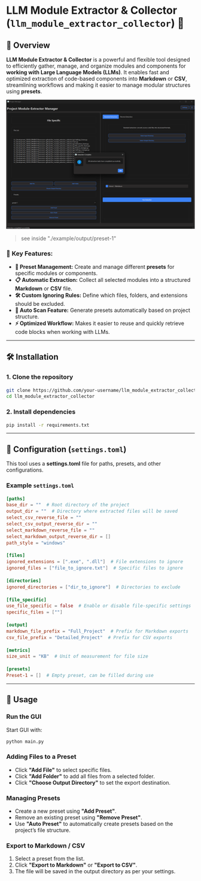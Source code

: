 # **LLM Module Extractor & Collector (`llm_module_extractor_collector`)** 🚀

## 📌 **Overview**
**LLM Module Extractor & Collector** is a powerful and flexible tool designed to efficiently gather, manage, and organize modules and components for **working with Large Language Models (LLMs)**. It enables fast and optimized extraction of code-based components into **Markdown** or **CSV**, streamlining workflows and making it easier to manage modular structures using **presets**.

![Module Extractor Screenshot](assets/gui.png)
> see inside "./example/output/preset-1"

### 🚀 **Key Features:**
- **📂 Preset Management:** Create and manage different **presets** for specific modules or components.
- **📋 Automatic Extraction:** Collect all selected modules into a structured **Markdown** or **CSV** file.
- **🛠 Custom Ignoring Rules:** Define which files, folders, and extensions should be excluded.
- **🔄 Auto Scan Feature:** Generate presets automatically based on project structure.
- **⚡ Optimized Workflow:** Makes it easier to reuse and quickly retrieve code blocks when working with LLMs.

---

## 🛠 **Installation**
### **1. Clone the repository**
```bash
git clone https://github.com/your-username/llm_module_extractor_collector.git
cd llm_module_extractor_collector
```

### **2. Install dependencies**
```bash
pip install -r requirements.txt
```

---

## 🔧 **Configuration (`settings.toml`)**
This tool uses a **settings.toml** file for paths, presets, and other configurations.

### **Example `settings.toml`**
```toml
[paths]
base_dir = ""  # Root directory of the project
output_dir = ""  # Directory where extracted files will be saved
select_csv_reverse_file = ""
select_csv_output_reverse_dir = ""
select_markdown_reverse_file = ""
select_markdown_output_reverse_dir = []
path_style = "windows"

[files]
ignored_extensions = [".exe", ".dll"]  # File extensions to ignore
ignored_files = ["file_to_ignore.txt"]  # Specific files to ignore

[directories]
ignored_directories = ["dir_to_ignore"]  # Directories to exclude

[file_specific]
use_file_specific = false  # Enable or disable file-specific settings
specific_files = [""]

[output]
markdown_file_prefix = "Full_Project"  # Prefix for Markdown exports
csv_file_prefix = "Detailed_Project"  # Prefix for CSV exports

[metrics]
size_unit = "KB"  # Unit of measurement for file size

[presets]
Preset-1 = []  # Empty preset, can be filled during use
```

---

## 🚀 **Usage**
### **Run the GUI**
Start GUI with:
```bash
python main.py
```

### **Adding Files to a Preset**
- Click **"Add File"** to select specific files.
- Click **"Add Folder"** to add all files from a selected folder.
- Click **"Choose Output Directory"** to set the export destination.

### **Managing Presets**
- Create a new preset using **"Add Preset"**.
- Remove an existing preset using **"Remove Preset"**.
- Use **"Auto Preset"** to automatically create presets based on the project’s file structure.

### **Export to Markdown / CSV**
1. Select a preset from the list.
2. Click **"Export to Markdown"** or **"Export to CSV"**.
3. The file will be saved in the output directory as per your settings.
